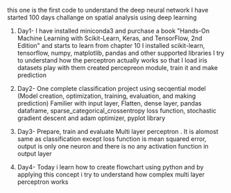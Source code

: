 this one is the first code to understand the deep neural network
I have started 100 days challange on spatial analysis using deep learning
1. Day1- I have installed miniconda3 and purchase a book "Hands-On Machine Learning with Scikit-Learn, Keras, and TensorFlow, 2nd Edition" and starts to learn from chapter 10 
   I installed scikit-learn, tensorflow, numpy, matplotlib, pandas and other supported libraries
   I try to understand how the perceptron actually works so that I load iris datasets play with them
   created percepreon module, train it and make prediction

   
2. Day2- One complete classification project using secqential model (Model creation, optimization, training, evaluation, and making prediction)
  Familier with input layer, Flatten, dense layer, pandas dataframe, sparse_categorical_crossentropy loss function, stochastic gradient descent and adam optimizer, pyplot library

3. Day3- Prepare, train and evaluate Multi layer perceptron . It is alomost same as classification except loss function is mean squared error, output is only one neuron and there is no any activation function in output layer
4. Day4- Today i learn how to create flowchart using python and by applying this concept i try to understand how complex multi layer perceptron works
